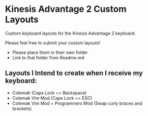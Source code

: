 # Kinesis Advantage 2 Custom Layouts
Custom keyboard layouts for the Kinesis Advantage 2 keyboard.

Please feel free to submit your custom layouts!
- Please place them in their own folder
- Link to that folder from Readme.md

## Layouts I Intend to create when I receive my keyboard:
- Colemak (Caps Lock == Backspace)
- Colemak Vim Mod (Caps Lock == ESC)
- Colemak Vim Mod + Programmers Mod (Swap curly braces and brackets)
